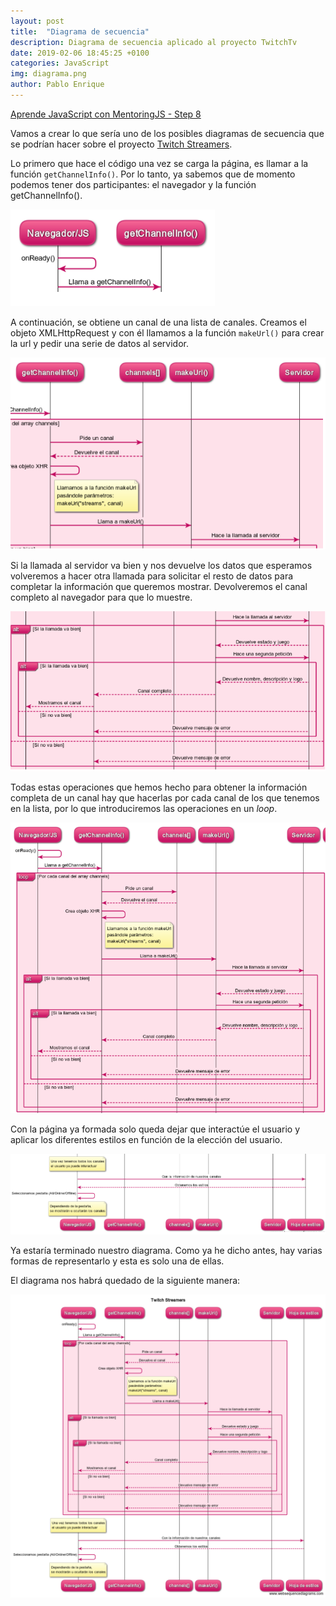 ```yaml
---
layout: post
title:  "Diagrama de secuencia"
description: Diagrama de secuencia aplicado al proyecto TwitchTv
date: 2019-02-06 18:45:25 +0100
categories: JavaScript
img: diagrama.png
author: Pablo Enrique
---
```

[Aprende JavaScript con MentoringJS - Step 8](http://mentoringjs.com/)

Vamos a crear lo que sería uno de los posibles diagramas de secuencia que se podrían hacer sobre el proyecto [Twitch Streamers](https://pabloenrique5.github.io/twitch-vanillajs/).

Lo primero que hace el código una vez se carga la página, es llamar a la función `getChannelInfo()`. Por lo tanto, ya sabemos que de momento podemos tener dos participantes: el navegador y la función getChannelInfo().

![No se puede cargar la imagen](/assets/images/diagrama1.PNG)

A continuación, se obtiene un canal de una lista de canales. Creamos el objeto XMLHttpRequest y con él llamamos a la función `makeUrl()` para crear la url y pedir una serie de datos al servidor.

![No se puede cargar la imagen](/assets/images/diagrama2.PNG)

Si la llamada al servidor va bien y nos devuelve los datos que esperamos volveremos a hacer otra llamada para solicitar el resto de datos para completar la información que queremos mostrar. Devolveremos el canal completo al navegador para que lo muestre.

![No se puede cargar la imagen](/assets/images/diagrama3.PNG)

Todas estas operaciones que hemos hecho para obtener la información completa de un canal hay que hacerlas por cada canal de los que tenemos en la lista, por lo que introduciremos las operaciones en un *loop*.

![No se puede cargar la imagen](/assets/images/diagrama4.PNG)

Con la página ya formada solo queda dejar que interactúe el usuario y aplicar los diferentes estilos en función de la elección del usuario.

![No se puede cargar la imagen](/assets/images/diagrama5.PNG)

Ya estaría terminado nuestro diagrama. Como ya he dicho antes, hay varias formas de representarlo y esta es solo una de ellas.

El diagrama nos habrá quedado de la siguiente manera:

![No se puede cargar la imagen](/assets/images/diagrama6.PNG)